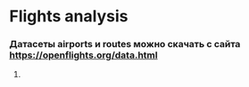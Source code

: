 # Flights analysis

### Датасеты airports и routes можно скачать с сайта https://openflights.org/data.html

1. 
